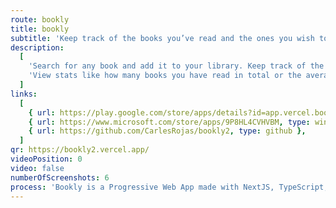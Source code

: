 ```yaml
---
route: bookly
title: bookly
subtitle: 'Keep track of the books you’ve read and the ones you wish to read.'
description:
  [
    'Search for any book and add it to your library. Keep track of the books you are reading and the ones you wish to read.',
    'View stats like how many books you have read in total or the average number of pages you read per year.',
  ]
links:
  [
    { url: https://play.google.com/store/apps/details?id=app.vercel.bookly2, type: android },
    { url: https://www.microsoft.com/store/apps/9P8HL4CVHVBM, type: windows },
    { url: https://github.com/CarlesRojas/bookly2, type: github },
  ]
qr: https://bookly2.vercel.app/
videoPosition: 0
video: false
numberOfScreenshots: 6
process: 'Bookly is a Progressive Web App made with NextJS, TypeScript, tRPC, next-auth and Prisma. It targets mobile, tablet and desktop devices and it is available through the Google Play Store and the Microsoft Store. You can also add it to your iPhone by scanning this QR and adding the website to your Home Screen.'
---
```

